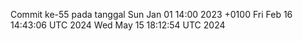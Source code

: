 Commit ke-55 pada tanggal Sun Jan 01 14:00 2023 +0100
Fri Feb 16 14:43:06 UTC 2024
Wed May 15 18:12:54 UTC 2024
